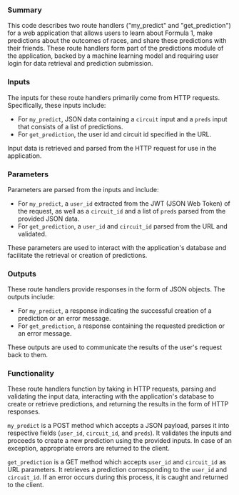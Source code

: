 ### Summary
This code describes two route handlers ("my_predict" and "get_prediction") for a web application that allows users to learn about Formula 1, make predictions about the outcomes of races, and share these predictions with their friends. These route handlers form part of the predictions module of the application, backed by a machine learning model and requiring user login for data retrieval and prediction submission.

### Inputs
The inputs for these route handlers primarily come from HTTP requests. Specifically, these inputs include:

- For `my_predict`, JSON data containing a `circuit` input and a `preds` input that consists of a list of predictions.
- For `get_prediction`, the user id and circuit id specified in the URL.

Input data is retrieved and parsed from the HTTP request for use in the application.

### Parameters
Parameters are parsed from the inputs and include:

- For `my_predict`, a `user_id` extracted from the JWT (JSON Web Token) of the request, as well as a `circuit_id` and a list of `preds` parsed from the provided JSON data.
- For `get_prediction`, a `user_id` and `circuit_id` parsed from the URL and validated.

These parameters are used to interact with the application's database and facilitate the retrieval or creation of predictions.

### Outputs
These route handlers provide responses in the form of JSON objects. The outputs include:

- For `my_predict`, a response indicating the successful creation of a prediction or an error message.
- For `get_prediction`, a response containing the requested prediction or an error message.

These outputs are used to communicate the results of the user's request back to them.

### Functionality
These route handlers function by taking in HTTP requests, parsing and validating the input data, interacting with the application's database to create or retrieve predictions, and returning the results in the form of HTTP responses.

`my_predict` is a POST method which accepts a JSON payload, parses it into respective fields (`user_id`, `circuit_id`, and `preds`). It validates the inputs and proceeds to create a new prediction using the provided inputs. In case of an exception, appropriate errors are returned to the client.

`get_prediction` is a GET method which accepts `user_id` and `circuit_id` as URL parameters. It retrieves a prediction corresponding to the `user_id` and `circuit_id`. If an error occurs during this process, it is caught and returned to the client.